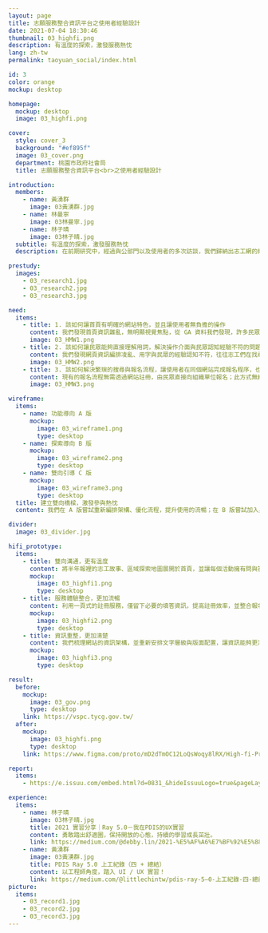 ```yaml
---
layout: page
title: 志願服務整合資訊平台之使用者經驗設計
date: 2021-07-04 18:30:46
thumbnail: 03_highfi.png
description: 有溫度的探索，激發服務熱忱
lang: zh-tw
permalink: taoyuan_social/index.html

id: 3
color: orange
mockup: desktop

homepage:
  mockup: desktop
  image: 03_highfi.png

cover:
  style: cover_3
  background: "#ef895f"
  image: 03_cover.png
  department: 桃園市政府社會局
  title: 志願服務整合資訊平台<br>之使用者經驗設計

introduction:
  members:
    - name: 黃湧群
      image: 03黃湧群.jpg
    - name: 林曼寧
      image: 03林曼寧.jpg
    - name: 林子晴
      image: 03林子晴.jpg
  subtitle: 有溫度的探索，激發服務熱忱
  description: 在前期研究中，經過與公部門以及使用者的多次訪談，我們歸納出志工網的幾點問題，其中包含：媒合功能使用率不高、資訊呈現方式不佳等，最後定義了我們的 Problem Statement 為「該如何讓志工網的操作更加流暢且有溫度，讓無論是有經驗的志工以及一般民眾更願意使用，進而提升志工媒合率」。

prestudy:
  images:
    - 03_research1.jpg
    - 03_research2.jpg
    - 03_research3.jpg

need:
  items:
    - title: 1. 該如何讓首頁有明確的網站特色，並且讓使用者無負擔的操作
      content: 我們發現首頁資訊雜亂，無明顯視覺焦點，從 GA 資料我們發現，許多民眾一進入網頁即快速離開。
      image: 03_HMW1.png
    - title: 2. 該如何讓民眾能夠直接理解用詞，解決操作介面與民眾認知經驗不符的問題，並減少期望落差
      content: 我們發現網頁資訊編排凌亂、用字與民眾的經驗認知不符，往往志工們在找尋活動時耗費很多時間心力。
      image: 03_HMW2.png
    - title: 3. 該如何解決繁瑣的搜尋與報名流程，讓使用者在同個網站完成報名程序，也能讓社會局清楚掌握媒合名單
      content: 現有的報名流程無需透過網站註冊，由民眾直接向組織單位報名；此方式無統一資料收集整理、社會局也無法掌握報名狀況。
      image: 03_HMW3.png

wireframe:
  items:
    - name: 功能導向 A 版
      mockup:
        image: 03_wireframe1.png
        type: desktop
    - name: 探索導向 B 版
      mockup:
        image: 03_wireframe2.png
        type: desktop
    - name: 雙向引導 C 版
      mockup:
        image: 03_wireframe3.png
        type: desktop
  title: 建立雙向橋樑，激發參與熱忱
  content: 我們在 A 版嘗試重新編排架構、優化流程，提升使用的流暢；在 B 版嘗試加入身分別區分、凸顯人物故事，激發使用者參與志工的熱情；在 C 版嘗試將 A / B 兩版特色融合，並加上雙向溝通的特色，以「簡化流程步驟＋有溫度的探索內容＋雙向橋樑」成為我們最終的設計方向。

divider:
  image: 03_divider.jpg

hifi_prototype:
  items:
    - title: 雙向溝通，更有溫度
      content: 將半年報裡的志工故事、區域探索地圖展開於首頁，並讓每個活動擁有問與答的欄位，讓資訊透明化；並且利用民眾熟悉且親切的說明文字，建立民眾與公部門的橋樑。
      mockup:
        image: 03_highfi1.png
        type: desktop
    - title: 服務體驗整合，更加流暢
      content: 利用一頁式的註冊服務，僅留下必要的填答資訊，提高註冊效率，並整合報名服務於網站上，期望提升媒合功能的使用率，同時也讓社會局能掌握報名狀況。
      mockup:
        image: 03_highfi2.png
        type: desktop
    - title: 資訊重整，更加清楚
      content: 我們梳理網站的資訊架構，並重新安排文字層級與版面配置，讓資訊能夠更清楚的呈現，志工在探索活動時，也能更快速的找到有興趣的志工活動。
      mockup:
        image: 03_highfi3.png
        type: desktop

result:
  before:
    mockup:
      image: 03_gov.png
      type: desktop
    link: https://vspc.tycg.gov.tw/
  after:
    mockup:
      image: 03_highfi.png
      type: desktop
    link: https://www.figma.com/proto/mD2dTmOC12LoQsWoqy8lRX/High-fi-Prototype?node-id=870%3A12870&scaling=min-zoom&starting-point-node-id=906%3A11962&show-proto-sidebar=1

report:
  items: 
    - https://e.issuu.com/embed.html?d=0831_&hideIssuuLogo=true&pageLayout=singlePage&u=pdis.tw

experience:
  items:
    - name: 林子晴
      image: 03林子晴.jpg
      title: 2021 實習分享｜Ray 5.0－我在PDIS的UX實習
      content: 勇敢踏出舒適圈，保持開放的心態，持續的學習成長茁壯。
      link: https://medium.com/@debby.lin/2021-%E5%AF%A6%E7%BF%92%E5%88%86%E4%BA%AB-ray-5-0-%E6%88%91%E5%9C%A8pdis%E7%9A%84ux%E5%AF%A6%E7%BF%92-c660b9a9c2bb
    - name: 黃湧群
      image: 03黃湧群.jpg
      title: PDIS Ray 5.0 上工紀錄（四 + 總結）
      content: 以工程師角度，踏入 UI / UX 實習！
      link: https://medium.com/@littlechintw/pdis-ray-5–0-上工紀錄-四-總結-653b3278b0a0
picture:
  items:
    - 03_record1.jpg
    - 03_record2.jpg
    - 03_record3.jpg
---
```

